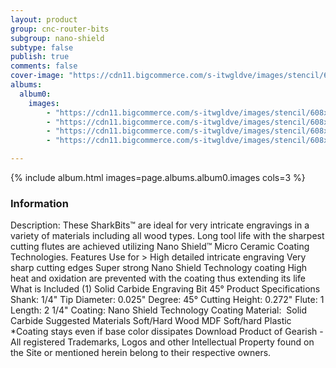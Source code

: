 ```yaml
---
layout: product
group: cnc-router-bits
subgroup: nano-shield
subtype: false
publish: true
comments: false
cover-image: "https://cdn11.bigcommerce.com/s-itwgldve/images/stencil/608x608/products/2396/7388/sb_4502545_ns_s_w_2__57229.1675310615.png?c=2"
albums:
  album0:
    images:
        - "https://cdn11.bigcommerce.com/s-itwgldve/images/stencil/608x608/products/2396/7388/sb_4502545_ns_s_w_2__57229.1675310615.png?c=2"
        - "https://cdn11.bigcommerce.com/s-itwgldve/images/stencil/608x608/products/2396/6305/sb_4502545_ns_g_w_1__49646.1675310615.png?c=2"
        - "https://cdn11.bigcommerce.com/s-itwgldve/images/stencil/608x608/products/2396/6315/SB-4502545-NS__06899.1675310615.jpg?c=2"
        - "https://cdn11.bigcommerce.com/s-itwgldve/images/stencil/608x608/products/2396/6333/SB-4502545-NS__24824.1675310615.jpg?c=2"

---
```


{% include album.html images=page.albums.album0.images cols=3 %}

### Information

Description:
 These SharkBits™ are ideal for very intricate engravings in a variety of materials including all wood types.  Long tool life with the sharpest cutting flutes are achieved utilizing Nano Shield™ Micro Ceramic Coating Technologies.  Features  Use for > High detailed intricate engraving Very sharp cutting edges Super strong Nano Shield Technology coating High heat and oxidation are prevented with the coating thus extending its life  What is Included  (1) Solid Carbide Engraving Bit 45°  Product Specifications  Shank: 1/4" Tip Diameter: 0.025" Degree: 45° Cutting Height: 0.272" Flute: 1 Length: 2 1/4" Coating: Nano Shield Technology Coating Material:  Solid Carbide  Suggested Materials  Soft/Hard Wood MDF Soft/hard Plastic  *Coating stays even if base color dissipates Download Product of Gearish - All registered Trademarks, Logos and other Intellectual Property found on the Site or mentioned herein belong to their respective owners.  

